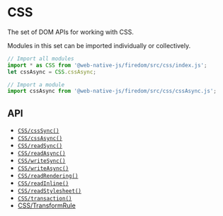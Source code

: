 # CSS

The set of DOM APIs for working with CSS.

Modules in this set can be imported individually or collectively.

```javascript
// Import all modules
import * as CSS from '@web-native-js/firedom/src/css/index.js';
let cssAsync = CSS.cssAsync;

// Import a module
import cssAsync from '@web-native-js/firedom/src/css/cssAsync.js';
```

## API
+ [`CSS/cssSync()`](/firedom/api/css/csssync.md)
+ [`CSS/cssAsync()`](/firedom/api/css/cssasync.md)
+ [`CSS/readSync()`](/firedom/api/css/readsync.md)
+ [`CSS/readAsync()`](/firedom/api/css/readasync.md)
+ [`CSS/writeSync()`](/firedom/api/css/writesync.md)
+ [`CSS/writeAsync()`](/firedom/api/css/writeasync.md)
+ [`CSS/readRendering()`](/firedom/api/css/readrendering.md)
+ [`CSS/readInline()`](/firedom/api/css/readinline.md)
+ [`CSS/readStylesheet()`](/firedom/api/css/readstylesheet.md)
+ [`CSS/transaction()`](/firedom/api/css/transaction.md)
+ [CSS/TransformRule](/firedom/api/css/TransformRule/README.md)
